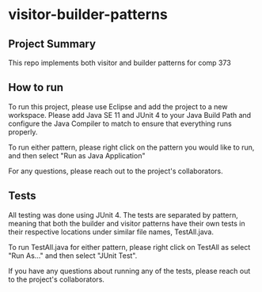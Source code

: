 # visitor-builder-patterns

## Project Summary
This repo implements both visitor and builder patterns for comp 373


## How to run

To run this project, please use Eclipse and add the project to a new workspace. Please add Java SE 11 and JUnit 4 to your Java Build Path and configure the Java Compiler to match to ensure that everything runs properly.

To run either pattern, please right click on the pattern you would like to run, and then select "Run as Java Application"

For any questions, please reach out to the project's collaborators. 


## Tests
All testing was done using JUnit 4. The tests are separated by pattern, meaning that both the builder and visitor patterns have their own tests in their respective locations under similar file names, TestAll.java. 

To run TestAll.java for either pattern, please right click on TestAll as select "Run As..." and then select "JUnit Test".

If you have any questions about running any of the tests, please reach out to the project's collaborators. 


